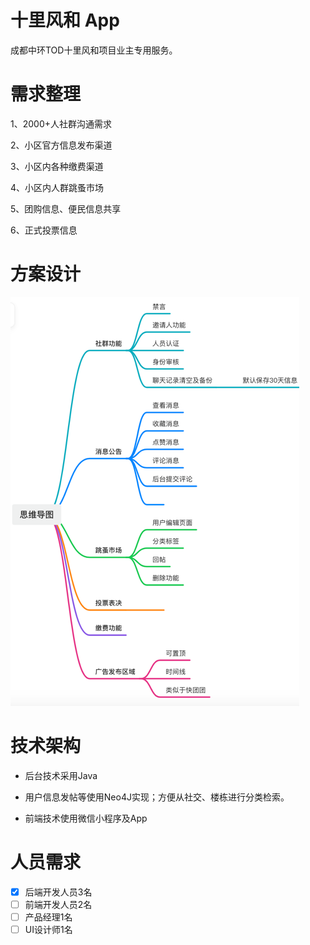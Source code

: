 # 十里风和 App
成都中环TOD十里风和项目业主专用服务。

# 需求整理

1、2000+人社群沟通需求

2、小区官方信息发布渠道

3、小区内各种缴费渠道

4、小区内人群跳蚤市场

5、团购信息、便民信息共享

6、正式投票信息


# 方案设计

![img.png](img.png)

# 技术架构
- 后台技术采用Java

- 用户信息发帖等使用Neo4J实现；方便从社交、楼栋进行分类检索。

- 前端技术使用微信小程序及App

# 人员需求

-[x] 后端开发人员3名
-[ ] 前端开发人员2名
-[ ] 产品经理1名
-[ ] UI设计师1名